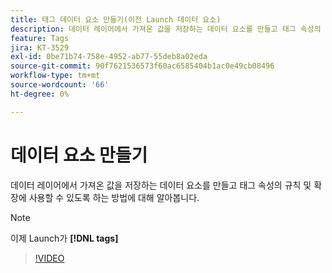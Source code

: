 ```yaml
---
title: 태그 데이터 요소 만들기(이전 Launch 데이터 요소)
description: 데이터 레이어에서 가져온 값을 저장하는 데이터 요소를 만들고 태그 속성의 규칙 및 확장에 사용할 수 있도록 하는 방법에 대해 알아봅니다.
feature: Tags
jira: KT-3529
exl-id: 0be71b74-758e-4952-ab77-55deb8a02eda
source-git-commit: 90f7621536573f60ac6585404b1ac0e49cb08496
workflow-type: tm+mt
source-wordcount: '66'
ht-degree: 0%

---
```


# 데이터 요소 만들기

데이터 레이어에서 가져온 값을 저장하는 데이터 요소를 만들고 태그 속성의 규칙 및 확장에 사용할 수 있도록 하는 방법에 대해 알아봅니다.

>[!NOTE]
>
> 이제 Launch가 **[!DNL tags]**

>[!VIDEO](https://video.tv.adobe.com/v/28733/?quality=12&learn=on)
